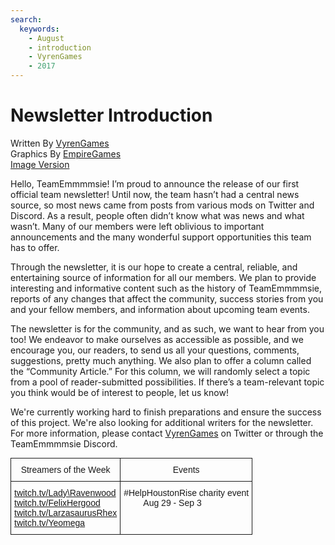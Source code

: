 ```yaml
---
search:
  keywords:
    - August
    - introduction
    - VyrenGames
    - 2017
---
```


# Newsletter Introduction
<div class="infobox">
<div class='wave -one'></div>
  <div class='wave -two'></div>
  <div class='wave -three'></div>
<span class="byline">Written By <a href="https://www.twitter.com/VyrenGames">VyrenGames</a></span><br>
<span class="graphics-designer">Graphics By <a href="https://twitter.com/EmpireGamesCA">EmpireGames</a></span><br>
<span class="image-link"><a href="/assets/Newsletter Introduction - August, 2017.png">Image Version</a></span><br>
</div>

Hello, TeamEmmmmsie! I’m proud to announce the release of our first official team newsletter! Until now, the team hasn’t had a central news source, so most news came from posts from various mods on Twitter and Discord. As a result, people often didn’t know what was news and what wasn’t. Many of our members were left oblivious to important announcements and the many wonderful support opportunities this team has to offer.

Through the newsletter, it is our hope to create a central, reliable, and entertaining source of information for all our members. We plan to provide interesting and informative content such as the history of TeamEmmmmsie, reports of any changes that affect the community, success stories from you and your fellow members, and information about upcoming team events.

The newsletter is for the community, and as such, we want to hear from you too! We endeavor to make ourselves as accessible as possible, and we encourage you, our readers, to send us all your questions, comments, suggestions, pretty much anything. We also plan to offer a column called the “Community Article.” For this column, we will randomly select a topic from a pool of reader-submitted possibilities. If there’s a team-relevant topic you think would be of interest to people, let us know!

We're currently working hard to finish preparations and ensure the success of this project. We're also looking for additional writers for the newsletter. For more information, please contact [VyrenGames](https://www.twitter.com/VyrenGames) on Twitter or through the TeamEmmmmsie Discord.

<style type="text/css">
.tg  {border-collapse:collapse;border-spacing:0;margin:0px auto;}
.tg td{font-family:Arial, sans-serif;font-size:14px;padding:10px 5px;border-style:solid;border-width:1px;overflow:hidden;word-break:normal;}
.tg th{font-family:Arial, sans-serif;font-size:14px;font-weight:normal;padding:10px 5px;border-style:solid;border-width:1px;overflow:hidden;word-break:normal;}
.tg .tg-yw4l{vertical-align:top}
</style>
<table class="tg">
  <tr>
    <th class="tg-yw4l">Streamers of the Week</th>
    <th class="tg-yw4l">Events</th>
  </tr>
  <tr>
    <td class="tg-yw4l">
    <a href="twitch.tv/Lady\_Ravenwood">twitch.tv/Lady\Ravenwood</a><br>
    <a href="twitch.tv/FelixHergood">twitch.tv/FelixHergood</a><br>
    <a href="twitch.tv/LarzasaurusRhex">twitch.tv/LarzasaurusRhex</a><br>
    <a href="twitch.tv/Yeomega">twitch.tv/Yeomega</a></td>
    <td class="tg-yw4l">#HelpHoustonRise charity event<br>
    &nbsp;&nbsp;&nbsp;&nbsp;&nbsp;&nbsp;&nbsp;&nbsp;Aug 29 - Sep 3</td>
  </tr>
</table>